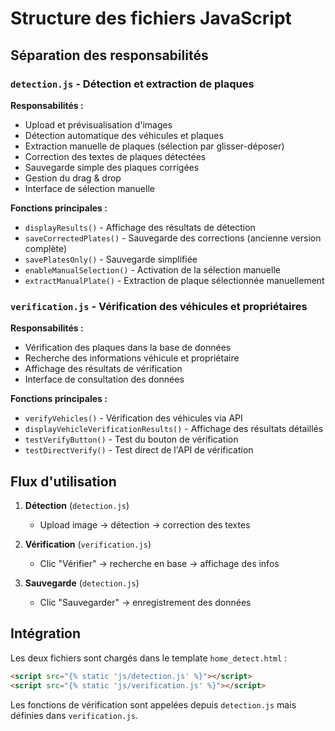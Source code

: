 # Structure des fichiers JavaScript

## Séparation des responsabilités

### `detection.js` - Détection et extraction de plaques
**Responsabilités :**
- Upload et prévisualisation d'images
- Détection automatique des véhicules et plaques
- Extraction manuelle de plaques (sélection par glisser-déposer)
- Correction des textes de plaques détectées
- Sauvegarde simple des plaques corrigées
- Gestion du drag & drop
- Interface de sélection manuelle

**Fonctions principales :**
- `displayResults()` - Affichage des résultats de détection
- `saveCorrectedPlates()` - Sauvegarde des corrections (ancienne version complète)
- `savePlatesOnly()` - Sauvegarde simplifiée
- `enableManualSelection()` - Activation de la sélection manuelle
- `extractManualPlate()` - Extraction de plaque sélectionnée manuellement

### `verification.js` - Vérification des véhicules et propriétaires
**Responsabilités :**
- Vérification des plaques dans la base de données
- Recherche des informations véhicule et propriétaire
- Affichage des résultats de vérification
- Interface de consultation des données

**Fonctions principales :**
- `verifyVehicles()` - Vérification des véhicules via API
- `displayVehicleVerificationResults()` - Affichage des résultats détaillés
- `testVerifyButton()` - Test du bouton de vérification
- `testDirectVerify()` - Test direct de l'API de vérification

## Flux d'utilisation

1. **Détection** (`detection.js`)
   - Upload image → détection → correction des textes

2. **Vérification** (`verification.js`)  
   - Clic "Vérifier" → recherche en base → affichage des infos

3. **Sauvegarde** (`detection.js`)
   - Clic "Sauvegarder" → enregistrement des données

## Intégration

Les deux fichiers sont chargés dans le template `home_detect.html` :
```html
<script src="{% static 'js/detection.js' %}"></script>
<script src="{% static 'js/verification.js' %}"></script>
```

Les fonctions de vérification sont appelées depuis `detection.js` mais définies dans `verification.js`.

